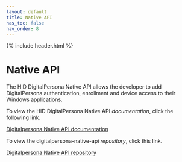 ```yaml
---
layout: default
title: Native API
has_toc: false
nav_order: 8
---
```


{% include header.html %}
<BR>

# Native API

The HID DigitalPersona Native API allows the developer to add DigitalPersona authentication, enrollment and device access to their Windows applications.

To view the HID DigitalPersona Native API *documentation*, click the following link.

[Digitalpersona Native API documentation](https://hidglobal.github.io/digitalpersona-native-api/)

To view the digitalpersona-native-api  *repository*, click this link.

[Digitalpersona Native API repository](https://github.com/hidglobal/digitalpersona-native-api/)
